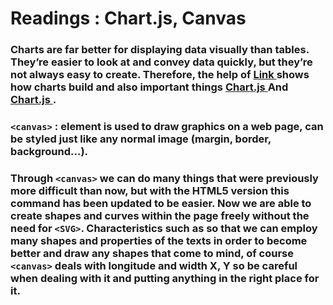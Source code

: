 # Readings : Chart.js, Canvas

### Charts are far better for displaying data visually than tables. They’re easier to look at and convey data quickly, but they’re not always easy to create. Therefore, the help of [ Link ]( https://www.webdesignerdepot.com/2013/11/easily-create-stunning-animated-charts-with-chart-js/ ) shows how charts build and also important things [ Chart.js ]( https://www.chartjs.org/ ) And [ Chart.js ]( https://www.chartjs.org/docs/latest/ ) .

### `<canvas>` : element is used to draw graphics on a web page,  can be styled just like any normal image (margin, border, background…). 


### Through `<canvas>` we can do many things that were previously more difficult than now, but with the HTML5 version this command has been updated to be easier. Now we are able to create shapes and curves within the page freely without the need for `<SVG>`. Characteristics such as so that we can employ many shapes and properties of the texts in order to become better and draw any shapes that come to mind, of course `<canvas>` deals with longitude and width X, Y so be careful when dealing with it and putting anything in the right place for it.